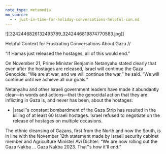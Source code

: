 ```yaml
---
note_type: metamedia
mm_source:
  - - just-in-time-for-holiday-conversations-helpful-con.md
---
```


![[3242446826132493789_3242446819874770583.jpg]]

Helpful Context for Frustrating Conversations About Gaza //

“If Hamas just released the hostages,
all of this would end.”

On November 21, Prime Minister Benjamin Netanyahu
stated clearly that even after the hostages are released,
Israel will continue the Gaza Genocide: “We are at war,
and we will continue the war,” he said. “We will continue
until we achieve all our goals.”

Netanyahu and other Israeli government leaders have
made it abundantly clear—in words and actions—that the
genocidal action that they are inflicting in Gaza is, and
never has been, about the hostages:

* |srael’'s constant bombardment of the Gaza Strip has
resulted in the killing of at least 60 Israeli hostages.
Israel refused to negotiate on the release of hostages
on multiple occasions.

The ethnic cleansing of Gazans, first from the North
and now the South, is in line with the November 12th
statement made by Israeli security cabinet member
and Agriculture Minister Avi Dichter: “We are now
rolling out the Gaza Nakba ... Gaza Nakba 2023.
That’'s how it'll end.”

